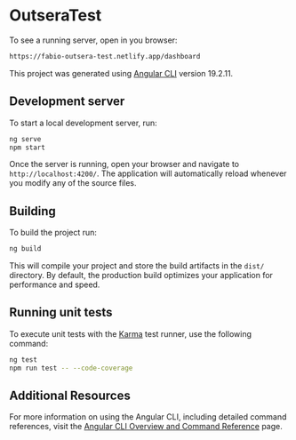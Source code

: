 # OutseraTest

To see a running server, open in you browser:

```bash
https://fabio-outsera-test.netlify.app/dashboard
```

This project was generated using [Angular CLI](https://github.com/angular/angular-cli) version 19.2.11.

## Development server

To start a local development server, run:

```bash
ng serve
npm start
```

Once the server is running, open your browser and navigate to `http://localhost:4200/`. The application will automatically reload whenever you modify any of the source files.

## Building

To build the project run:

```bash
ng build
```

This will compile your project and store the build artifacts in the `dist/` directory. By default, the production build optimizes your application for performance and speed.

## Running unit tests

To execute unit tests with the [Karma](https://karma-runner.github.io) test runner, use the following command:

```bash
ng test
npm run test -- --code-coverage
```

## Additional Resources

For more information on using the Angular CLI, including detailed command references, visit the [Angular CLI Overview and Command Reference](https://angular.dev/tools/cli) page.
